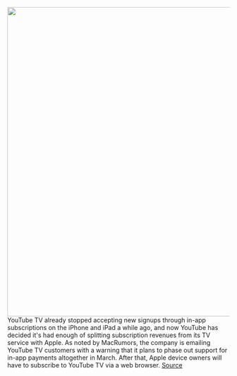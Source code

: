 <img src='https://cdn.vox-cdn.com/thumbor/_2IIiPHcAkZJZfBIYrmLcbSDwqA=/0x0:2040x1360/1200x800/filters:focal(842x544:1168x870)/cdn.vox-cdn.com/uploads/chorus_image/image/66309554/acastro_180806_1777_youtube_cancel_0001.0.jpg' width='700px' /><br/>
YouTube TV already stopped accepting new signups through in-app subscriptions on the iPhone and iPad a while ago, and now YouTube has decided it's had enough of splitting subscription revenues from its TV service with Apple. As noted by MacRumors, the company is emailing YouTube TV customers with a warning that it plans to phase out support for in-app payments altogether in March. After that, Apple device owners will have to subscribe to YouTube TV via a web browser.
<a href='https://www.theverge.com/2020/2/13/21136730/youtube-tv-ending-apple-app-store-in-app-subscription'> Source <a/>